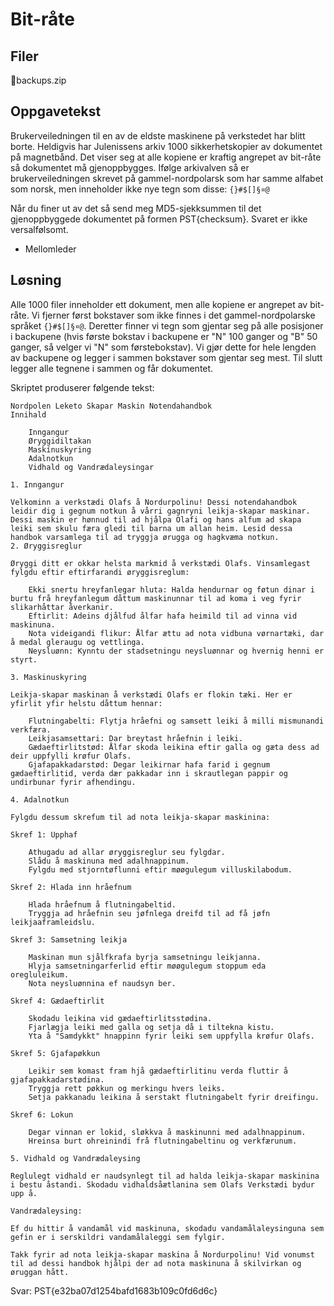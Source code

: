 # Bit-råte

## Filer
📎backups.zip

## Oppgavetekst
Brukerveiledningen til en av de eldste maskinene på verkstedet har blitt borte. Heldigvis har Julenissens arkiv 1000 sikkerhetskopier av dokumentet på magnetbånd. Det viser seg at alle kopiene er kraftig angrepet av bit-råte så dokumentet må gjenoppbygges. Ifølge arkivalven så er brukerveiledningen skrevet på gammel-nordpolarsk som har samme alfabet som norsk, men inneholder ikke nye tegn som disse: ```{}#$[]§¤@```

Når du finer ut av det så send meg MD5-sjekksummen til det gjenoppbyggede dokumentet på formen PST{checksum}. Svaret er ikke versalfølsomt.

- Mellomleder

## Løsning
Alle 1000 filer inneholder ett dokument, men alle kopiene er angrepet av bit-råte. Vi fjerner først bokstaver som ikke finnes i det gammel-nordpolarske språket ```{}#$[]§¤@```. Deretter finner vi tegn som gjentar seg på alle posisjoner i backupene (hvis første bokstav i backupene er "N" 100 ganger og "B" 50 ganger, så velger vi "N" som førstebokstav). Vi gjør dette for hele lengden av backupene og legger i sammen bokstaver som gjentar seg mest. Til slutt legger alle tegnene i sammen og får dokumentet.

Skriptet produserer følgende tekst:
```
Nordpolen Leketo Skapar Maskin Notendahandbok
Innihald

    Inngangur
    Øryggidiltakan
    Maskínuskyring
    Adalnotkun
    Vidhald og Vandrædaleysingar

1. Inngangur

Velkominn a verkstædi Olafs å Nordurpolinu! Dessi notendahandbok leidir dig i gegnum notkun å vårri gagnryni leikja-skapar maskinar. Dessi maskin er hønnud til ad hjålpa Olafi og hans alfum ad skapa leiki sem skulu færa gledi til barna um allan heim. Lesid dessa handbok varsamlega til ad tryggja ørugga og hagkvæma notkun.
2. Øryggisreglur

Øryggi ditt er okkar helsta markmid å verkstædi Olafs. Vinsamlegast fylgdu eftir eftirfarandi øryggisreglum:

    Ekki snertu hreyfanlegar hluta: Halda hendurnar og føtun dinar i burtu frå hreyfanlegum dåttum maskinunnar til ad koma i veg fyrir slikarhåttar åverkanir.
    Eftirlit: Adeins djålfud ålfar hafa heimild til ad vinna vid maskinuna.
    Nota videigandi flikur: Ålfar ættu ad nota vidbuna vørnartæki, dar å medal gleraugu og vettlinga.
    Neysluønn: Kynntu der stadsetningu neysluønnar og hvernig henni er styrt.

3. Maskinuskyring

Leikja-skapar maskinan å verkstædi Olafs er flokin tæki. Her er yfirlit yfir helstu dåttum hennar:

    Flutningabelti: Flytja hråefni og samsett leiki å milli mismunandi verkfæra.
    Leikjasamsettari: Dar breytast hråefnin i leiki.
    Gædaeftirlitstød: Ålfar skoda leikina eftir galla og gæta dess ad deir uppfylli krøfur Olafs.
    Gjafapakkadarstød: Degar leikirnar hafa farid i gegnum gædaeftirlitid, verda dær pakkadar inn i skrautlegan pappir og undirbunar fyrir afhendingu.

4. Adalnotkun

Fylgdu dessum skrefum til ad nota leikja-skapar maskinina:

Skref 1: Upphaf

    Athugadu ad allar øryggisreglur seu fylgdar.
    Slådu å maskinuna med adalhnappinum.
    Fylgdu med stjorntøflunni eftir møøgulegum villuskilabodum.

Skref 2: Hlada inn hråefnum

    Hlada hråefnum å flutningabeltid.
    Tryggja ad hråefnin seu jøfnlega dreifd til ad få jøfn leikjaaframleidslu.

Skref 3: Samsetning leikja

    Maskinan mun sjålfkrafa byrja samsetningu leikjanna.
    Hlyja samsetningarferlid eftir møøgulegum stoppum eda oregluleikum.
    Nota neysluønnina ef naudsyn ber.

Skref 4: Gædaeftirlit

    Skodadu leikina vid gædaeftirlitsstødina.
    Fjarlægja leiki med galla og setja då i tiltekna kistu.
    Yta å "Samdykkt" hnappinn fyrir leiki sem uppfylla krøfur Olafs.

Skref 5: Gjafapøkkun

    Leikir sem komast fram hjå gædaeftirlitinu verda fluttir å gjafapakkadarstødina.
    Tryggja rett pøkkun og merkingu hvers leiks.
    Setja pakkanadu leikina å serstakt flutningabelt fyrir dreifingu.

Skref 6: Lokun

    Degar vinnan er lokid, sløkkva å maskinunni med adalhnappinum.
    Hreinsa burt ohreinindi frå flutningabeltinu og verkfærunum.

5. Vidhald og Vandrædaleysing

Reglulegt vidhald er naudsynlegt til ad halda leikja-skapar maskinina i bestu åstandi. Skodadu vidhaldsåætlanina sem Olafs Verkstædi bydur upp å.

Vandrædaleysing:

Ef du hittir å vandamål vid maskinuna, skodadu vandamålaleysinguna sem gefin er i serskildri vandamålaleggi sem fylgir.

Takk fyrir ad nota leikja-skapar maskina å Nordurpolinu! Vid vonumst til ad dessi handbok hjålpi der ad nota maskinuna å skilvirkan og øruggan hått.
```

Svar: PST{e32ba07d1254bafd1683b109c0fd6d6c}
